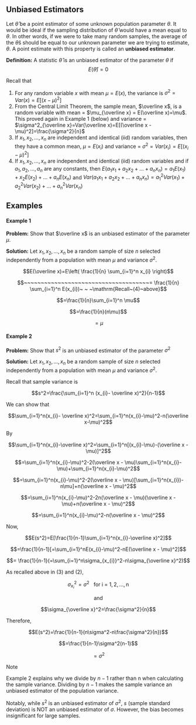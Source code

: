 ## Unbiased Estimators

Let $\hat{\theta}$ be a point estimator of some unknown population parameter $\theta$. It would be ideal if the sampling distribution of $\hat{\theta}$ would have a mean equal to $\theta$. In other words, if we were to take many random samples, the average of the $\hat{\theta}$s should be equal to our unknown parameter we are trying to estimate, $\theta$. A point estimate with this property is called an **unbiased estimator**.

**Definition:** A statistic $\hat{\theta}$ is an unbiased estimator of the parameter $\theta$ if
$$E(\hat{\theta})=0$$

Recall that 
1. For any random variable $x$ with mean $\mu = E(x)$, the variance is $\sigma^2=Var(x)=E[(x-\mu)^2]$
2. From the Central Limit Theorem, the sample mean, $\overline x$, is a random variable with mean = $\mu_{\overline x} = E(\overline x)=\mu$. This proved again in Example 1 (below) and variance = $\sigma^2_{\overline x}=Var(\overline x)=E[(\overline x - \mu)^2]=\frac{\sigma^2}{n}$
3. If $x_{1},x_{2},\dots,x_{n}$ are independent and identical (iid) random variables, then they have a common mean, $\mu=E(x_{i})$ and variance = $\sigma^2=Var(x_{i})=E[(x_{i}-\mu)^2]$
4. If $x_{1},x_{2},\dots,x_{n}$ are independent and identical (iid) random variables and if $a_{1},a_{2},\dots,a_{n}$ are any constants, then $E(a_{1}x_{1}+a_{2}x_{2}+\dots+a_{n}x_{n})=a_{1}E(x_{1})+x_{2}E(x_{2})+\dots+a_{n}E(x_{n})$ and $Var(a_{1}x_{1}+a_{2}x_{2}+\dots+a_{n}x_{n})=a_{1}^2Var(x_{1})+a_{2}^2Var(x_{2})+\dots+a_{n}^2Var(x_{n})$

## Examples

#### Example 1

**Problem:** Show that $\overline x$ is an unbiased estimator of the parameter $\mu$.

**Solution:** Let $x_{1},x_{2},\dots,x_{n}$ be a random sample of size $n$ selected independently from a population with mean $\mu$ and variance $\sigma^2$.

$$E(\overline x)=E\left( \frac{1}{n} \sum_{i=1}^n x_{i} \right)$$

$$~~~~~~~~~~~~~~~~~~~~~~~~~~~~~~~~~~~~~= \frac{1}{n} \sum_{i=1}^n E(x_{i})~ ~ ~\mathrm{Recall~(4)~above}$$

$$=\frac{1}{n}\sum_{i=1}^n \mu$$

$$=\frac{1}{n}(n\mu)$$

$$=\mu$$

#### Example 2

**Problem:** Show that $s^2$ is an unbiased estimator of the parameter $\sigma^2$

**Solution:** Let $x_{1},x_{2},\dots,x_{n}$ be a random sample of size $n$ selected independently from a population with mean $\mu$ and variance $\sigma^2$.

Recall that sample variance is

$$s^2=\frac{\sum_{i=1}^n (x_{i}- \overline x)^2}{n-1}$$

We can show that

$$\sum_{i=1}^n(x_{i}- \overline x)^2=\sum_{i=1}^n(x_{i}-\mu)^2-n(\overline x-\mu)^2$$

By

$$\sum_{i=1}^n(x_{i}-\overline x)^2=\sum_{i=1}^n[(x_{i}-\mu)-(\overline x - \mu)]^2$$

$$=\sum_{i=1}^n(x_{i}-\mu)^2-2(\overline x - \mu)\sum_{i=1}^n(x_{i}-\mu)+\sum_{i=1}^n(x_{i}-\mu)^2$$

$$=\sum_{i=1}^n(x_{i}-\mu)^2-2(\overline x - \mu)[\sum_{i=1}^n(x_{i})-n\mu]+n(\overline x - \mu)^2$$

$$=\sum_{i=1}^n(x_{i}-\mu)^2-2n(\overline x - \mu)(\overline x - \mu)+n(\overline x - \mu)^2$$

$$=\sum_{i=1}^n(x_{i}-\mu)^2-n(\overline x - \mu)^2$$

Now,

$$E(s^2)=E[\frac{1}{n-1}\sum_{i=1}^n(x_{i}-\overline x)^2]$$

$$=\frac{1}{n-1}[=\sum_{i=1}^nE(x_{i}-\mu)^2-nE(\overline x - \mu)^2]$$

$$= \frac{1}{n-1}(=\sum_{i=1}^n\sigma_{x_{i}}^2-n\sigma_{\overline x}^2)$$

As recalled above in (3) and (2),

$$\sigma_{x_{i}}^2=\sigma^2 \mathrm{~ ~ ~ for~i~=~1,2,\dots,n}$$

<p align="center">and</p>

$$\sigma_{\overline x}^2=\frac{\sigma^2}{n}$$

Therefore,

$$E(s^2)=\frac{1}{n-1}(n\sigma^2-n\frac{\sigma^2}{n})$$

$$=\frac{1}{n-1}\sigma^2(n-1)$$

$$=\sigma^2$$

> [!note]
> 
> Example 2 explains why we divide by $n−1$ rather than n when calculating the sample variance. Dividing by $n−1$ makes the sample variance an unbiased estimator of the population variance.
> 
> Notably, while $s^2$ is an unbiased estimator of $\sigma^2$, $s$ (sample standard deviation) is NOT an unbiased estimator of $\sigma$. However, the bias becomes insignificant for large samples.

